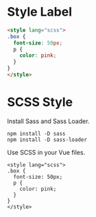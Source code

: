 # Style Label

```html
<style lang="scss">
.box {
  font-size: 50px;
  p {
    color: pink;
  }
}
</style>
```

# SCSS Style

Install Sass and Sass Loader.

```shell
npm install -D sass
npm install -D sass-loader
```

Use SCSS in your Vue files.

```vue
<style lang="scss">
.box {
  font-size: 50px;
  p {
    color: pink;
  }
}
</style>
```
